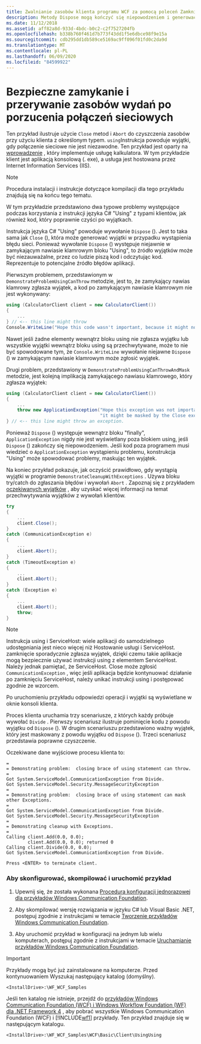 ```yaml
---
title: Zwalnianie zasobów klienta programu WCF za pomocą poleceń Zamknij i Przerwij
description: Metody Dispose mogą kończyć się niepowodzeniem i generować wyjątki w przypadku niepowodzenia sieci. Może to spowodować niepożądane zachowanie. Zamiast tego należy użyć Zamknij i Przerwij, aby zwolnić zasoby klienta w przypadku niepowodzenia sieci.
ms.date: 11/12/2018
ms.assetid: aff82a8d-933d-4bdc-b0c2-c2f7527204fb
ms.openlocfilehash: b338b760f461d7b773f43dd1f5e6dbce98f9e15a
ms.sourcegitcommit: cdb295dd1db589ce5169ac9ff096f01fd0c2da9d
ms.translationtype: MT
ms.contentlocale: pl-PL
ms.lasthandoff: 06/09/2020
ms.locfileid: "84599922"
---
```

# <a name="close-and-abort-release-resources-safely-when-network-connections-have-dropped"></a>Bezpieczne zamykanie i przerywanie zasobów wydań po porzucenia połączeń sieciowych

Ten przykład ilustruje użycie `Close` metod i `Abort` do czyszczenia zasobów przy użyciu klienta z określonym typem. `using`Instrukcja powoduje wyjątki, gdy połączenie sieciowe nie jest niezawodne. Ten przykład jest oparty na [wprowadzenie](getting-started-sample.md) , który implementuje usługę kalkulatora. W tym przykładzie klient jest aplikacją konsolową (. exe), a usługa jest hostowana przez Internet Information Services (IIS).

> [!NOTE]
> Procedura instalacji i instrukcje dotyczące kompilacji dla tego przykładu znajdują się na końcu tego tematu.

W tym przykładzie przedstawiono dwa typowe problemy występujące podczas korzystania z instrukcji języka C# "Using" z typami klientów, jak również kod, który poprawnie czyści po wyjątkach.

Instrukcja języka C# "Using" powoduje wywołanie `Dispose` (). Jest to taka sama jak `Close` (), która może generować wyjątki w przypadku wystąpienia błędu sieci. Ponieważ wywołanie `Dispose` () występuje niejawnie w zamykającym nawiasie klamrowym bloku "Using", to źródło wyjątków może być niezauważalne, przez co ludzie piszą kod i odczytując kod. Reprezentuje to potencjalne źródło błędów aplikacji.

Pierwszym problemem, przedstawionym w `DemonstrateProblemUsingCanThrow` metodzie, jest to, że zamykający nawias klamrowy zgłasza wyjątek, a kod po zamykającym nawiasie klamrowym nie jest wykonywany:

```csharp
using (CalculatorClient client = new CalculatorClient())
{
    ...
} // <-- this line might throw
Console.WriteLine("Hope this code wasn't important, because it might not happen.");
```

Nawet jeśli żadne elementy wewnątrz bloku using nie zgłasza wyjątku lub wszystkie wyjątki wewnątrz bloku using są przechwytywane, może to nie być spowodowane tym, że `Console.WriteLine` wywołanie niejawne `Dispose` () w zamykającym nawiasie klamrowym może zgłosić wyjątek.

Drugi problem, przedstawiony w `DemonstrateProblemUsingCanThrowAndMask` metodzie, jest kolejną implikacją zamykającego nawiasu klamrowego, który zgłasza wyjątek:

```csharp
using (CalculatorClient client = new CalculatorClient())
{
    ...
    throw new ApplicationException("Hope this exception was not important, because "+
                                   "it might be masked by the Close exception.");
} // <-- this line might throw an exception.
```

Ponieważ `Dispose` () występuje wewnątrz bloku "finally", `ApplicationException` nigdy nie jest wyświetlany poza blokiem using, jeśli `Dispose` () zakończy się niepowodzeniem. Jeśli kod poza programem musi wiedzieć o `ApplicationException` wystąpieniu problemu, konstrukcja "Using" może spowodować problemy, maskując ten wyjątek.

Na koniec przykład pokazuje, jak oczyścić prawidłowo, gdy wystąpią wyjątki w programie `DemonstrateCleanupWithExceptions` . Używa bloku try/catch do zgłaszania błędów i wywołań `Abort` . Zapoznaj się z przykładem [oczekiwanych wyjątków](expected-exceptions.md) , aby uzyskać więcej informacji na temat przechwytywania wyjątków z wywołań klientów.

```csharp
try
{
    ...
    client.Close();
}
catch (CommunicationException e)
{
    ...
    client.Abort();
}
catch (TimeoutException e)
{
    ...
    client.Abort();
}
catch (Exception e)
{
    ...
    client.Abort();
    throw;
}
```

> [!NOTE]
> Instrukcja using i ServiceHost: wiele aplikacji do samodzielnego udostępniania jest nieco więcej niż Hostowanie usługi i ServiceHost. zamknięcie sporadycznie zgłasza wyjątek, dzięki czemu takie aplikacje mogą bezpiecznie używać instrukcji using z elementem ServiceHost. Należy jednak pamiętać, że ServiceHost. Close może zgłosić `CommunicationException` , więc jeśli aplikacja będzie kontynuować działanie po zamknięciu ServiceHost, należy unikać instrukcji using i postępować zgodnie ze wzorcem.

Po uruchomieniu przykładu odpowiedzi operacji i wyjątki są wyświetlane w oknie konsoli klienta.

Proces klienta uruchamia trzy scenariusze, z których każdy próbuje wywołać `Divide` . Pierwszy scenariusz ilustruje pominięcie kodu z powodu wyjątku od `Dispose` (). W drugim scenariuszu przedstawiono ważny wyjątek, który jest maskowany z powodu wyjątku od `Dispose` (). Trzeci scenariusz przedstawia poprawne czyszczenie.

Oczekiwane dane wyjściowe procesu klienta to:

```console
=
= Demonstrating problem:  closing brace of using statement can throw.
=
Got System.ServiceModel.CommunicationException from Divide.
Got System.ServiceModel.Security.MessageSecurityException
=
= Demonstrating problem:  closing brace of using statement can mask other Exceptions.
=
Got System.ServiceModel.CommunicationException from Divide.
Got System.ServiceModel.Security.MessageSecurityException
=
= Demonstrating cleanup with Exceptions.
=
Calling client.Add(0.0, 0.0);
        client.Add(0.0, 0.0); returned 0
Calling client.Divide(0.0, 0.0);
Got System.ServiceModel.CommunicationException from Divide.

Press <ENTER> to terminate client.
```

### <a name="to-set-up-build-and-run-the-sample"></a>Aby skonfigurować, skompilować i uruchomić przykład

1. Upewnij się, że została wykonana [Procedura konfiguracji jednorazowej dla przykładów Windows Communication Foundation](one-time-setup-procedure-for-the-wcf-samples.md).

2. Aby skompilować wersję rozwiązania w języku C# lub Visual Basic .NET, postępuj zgodnie z instrukcjami w temacie [Tworzenie przykładów Windows Communication Foundation](building-the-samples.md).

3. Aby uruchomić przykład w konfiguracji na jednym lub wielu komputerach, postępuj zgodnie z instrukcjami w temacie [Uruchamianie przykładów Windows Communication Foundation](running-the-samples.md).

> [!IMPORTANT]
> Przykłady mogą być już zainstalowane na komputerze. Przed kontynuowaniem Wyszukaj następujący katalog (domyślny).
>
> `<InstallDrive>:\WF_WCF_Samples`
>
> Jeśli ten katalog nie istnieje, przejdź do [przykładów Windows Communication Foundation (WCF) i Windows Workflow Foundation (WF) dla .NET Framework 4](https://www.microsoft.com/download/details.aspx?id=21459) , aby pobrać wszystkie Windows Communication Foundation (WCF) i [!INCLUDE[wf1](../../../../includes/wf1-md.md)] przykłady. Ten przykład znajduje się w następującym katalogu.
>
> `<InstallDrive>:\WF_WCF_Samples\WCF\Basic\Client\UsingUsing`

